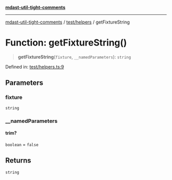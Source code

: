 [**mdast-util-tight-comments**](../../../README.md)

***

[mdast-util-tight-comments](../../../README.md) / [test/helpers](../README.md) / getFixtureString

# Function: getFixtureString()

> **getFixtureString**(`fixture`, `__namedParameters`): `string`

Defined in: [test/helpers.ts:9](https://github.com/Xunnamius/unified-utils/blob/cb7fc64dac3d9c7f331f6a8a6d41a910a5dc8019/packages/mdast-util-tight-comments/test/helpers.ts#L9)

## Parameters

### fixture

`string`

### \_\_namedParameters

#### trim?

`boolean` = `false`

## Returns

`string`
